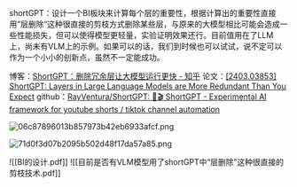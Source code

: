 shortGPT：设计一个BI板块来计算每个层的重要性，根据计算出的重要性直接用”层删除“这种很直接的剪枝方式删除某些层，与原来的大模型相比可能会造成一些性能损失，但可以使得模型更轻量，实验证明效果还行。目前值用在了LLM上，尚未有VLM上的示例。如果可以的话，我们到时候也可以试试，说不定可以作为一个小小的创新点，虽然不一定能成功。

博客：[ShortGPT：删除冗余层让大模型运行更快 - 知乎](https://zhuanlan.zhihu.com/p/686170824)
论文：[[2403.03853] ShortGPT: Layers in Large Language Models are More Redundant Than You Expect](https://arxiv.org/abs/2403.03853)
github：[RayVentura/ShortGPT: 🚀🎬 ShortGPT - Experimental AI framework for youtube shorts / tiktok channel automation](https://github.com/RayVentura/ShortGPT?tab=readme-ov-file)

![06c87896013b857973b42eb6933afcf.png](https://youki-1330066034.cos.ap-guangzhou.myqcloud.com/machine-learning/202503061141155.png)

![71d0f3d07b2095b502d48f17da57a85.png](https://youki-1330066034.cos.ap-guangzhou.myqcloud.com/machine-learning/202503061141435.png)


![[BI的设计.pdf]]
![[目前是否有VLM模型用了shortGPT中“层删除”这种很直接的剪枝技术.pdf]]

